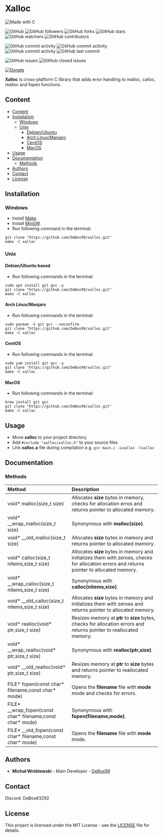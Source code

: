 # Xalloc

![Made with C](https://img.shields.io/badge/made%20with-c-0.svg?color=cc2020&labelColor=ff3030&logo=data%3Aimage%2Fsvg%2Bxml%3Bbase64%2CPHN2ZyB4bWxucz0iaHR0cDovL3d3dy53My5vcmcvMjAwMC9zdmciIHZpZXdCb3g9IjAgMCAxMjggMTI4Ij48cGF0aCBmaWxsPSIjNjU5QUQzIiBkPSJNMTE1IDMxTDY3IDNsLTMtMS0zIDEtNDggMjhjLTIgMS0zIDMtMyA1djU2bDEgMyAxMDctNjItMy0yeiIvPjxwYXRoIGZpbGw9IiMwMzU5OUMiIGQ9Ik0xMSA5NWwyIDIgNDggMjggMyAxIDMtMSA0OC0yOGMyLTEgMy0zIDMtNVYzNmwtMS0zTDExIDk1eiIvPjxwYXRoIGZpbGw9IiNmZmYiIGQ9Ik04NSA3NmEyNSAyNSAwIDEgMSAwLTI0bDEzLTdhNDAgNDAgMCAxIDAgMCAzOWwtMTMtOHoiLz48L3N2Zz4%3D&style=for-the-badge)

![GitHub](https://img.shields.io/github/license/DeBos99/xalloc.svg?color=2020cc&labelColor=5050ff&style=for-the-badge)
![GitHub followers](https://img.shields.io/github/followers/DeBos99.svg?color=2020cc&labelColor=5050ff&style=for-the-badge)
![GitHub forks](https://img.shields.io/github/forks/DeBos99/xalloc.svg?color=2020cc&labelColor=5050ff&style=for-the-badge)
![GitHub stars](https://img.shields.io/github/stars/DeBos99/xalloc.svg?color=2020cc&labelColor=5050ff&style=for-the-badge)
![GitHub watchers](https://img.shields.io/github/watchers/DeBos99/xalloc.svg?color=2020cc&labelColor=5050ff&style=for-the-badge)
![GitHub contributors](https://img.shields.io/github/contributors/DeBos99/xalloc.svg?color=2020cc&labelColor=5050ff&style=for-the-badge)

![GitHub commit activity](https://img.shields.io/github/commit-activity/w/DeBos99/xalloc.svg?color=ffaa00&labelColor=ffaa30&style=for-the-badge)
![GitHub commit activity](https://img.shields.io/github/commit-activity/m/DeBos99/xalloc.svg?color=ffaa00&labelColor=ffaa30&style=for-the-badge)
![GitHub commit activity](https://img.shields.io/github/commit-activity/y/DeBos99/xalloc.svg?color=ffaa00&labelColor=ffaa30&style=for-the-badge)
![GitHub last commit](https://img.shields.io/github/last-commit/DeBos99/xalloc.svg?color=ffaa00&labelColor=ffaa30&style=for-the-badge)

![GitHub issues](https://img.shields.io/github/issues-raw/DeBos99/xalloc.svg?color=cc2020&labelColor=ff3030&style=for-the-badge)
![GitHub closed issues](https://img.shields.io/github/issues-closed-raw/DeBos99/xalloc.svg?color=10aa10&labelColor=30ff30&style=for-the-badge)

[![Donate](https://www.paypalobjects.com/en_US/i/btn/btn_donateCC_LG.gif)](https://www.paypal.com/cgi-bin/webscr?cmd=_s-xclick&hosted_button_id=NH8JV53DSVDMY)

**Xalloc** is cross-platform C library that adds error handling to malloc, calloc, realloc and fopen functions.

## Content

- [Content](#content)
- [Installation](#installation)
  - [Windows](#windows)
  - [Unix](#unix)
    - [Debian/Ubuntu](#apt)
    - [Arch Linux/Manjaro](#pacman)
    - [CentOS](#yum)
    - [MacOS](#homebrew)
- [Usage](#usage)
- [Documentation](#documentation)
  - [Methods](#methods)
- [Authors](#authors)
- [Contact](#contact)
- [License](#license)

## Installation

### Windows

* Install [Make](http://gnuwin32.sourceforge.net/packages/make.htm).
* Install [MinGW](https://sourceforge.net/projects/mingw-w64/files/latest/download).
* Run following command in the terminal:
```
git clone "https://github.com/DeBos99/xalloc.git"
make -C xalloc
```

### Unix

#### <a name="APT">Debian/Ubuntu based

* Run following commands in the terminal:
```
sudo apt install git gcc -y
git clone "https://github.com/DeBos99/xalloc.git"
make -C xalloc
```

#### <a name="Pacman">Arch Linux/Manjaro

* Run following commands in the terminal:
```
sudo pacman -S git gcc --noconfirm
git clone "https://github.com/DeBos99/xalloc.git"
make -C xalloc
```

#### <a name="YUM">CentOS

* Run following commands in the terminal:
```
sudo yum install git gcc -y
git clone "https://github.com/DeBos99/xalloc.git"
make -C xalloc
```

#### <a name="Homebrew">MacOS

* Run following commands in the terminal:
```
brew install git gcc
git clone "https://github.com/DeBos99/xalloc.git"
make -C xalloc
```

## Usage

* Move **xalloc** to your project directory
* Add `#include "xalloc/xalloc.h"` to your source files
* Link **xalloc.a** file during compilation e.g. `gcc main.c -Lxalloc -lxalloc`

## Documentation

### Methods

| Method                                                      | Description                                                                                                                                |
| :---------------------------------------------------------- | :----------------------------------------------------------------------------------------------------------------------------------------- |
| void* malloc(size_t size)                                   | Allocates **size** bytes in memory, checks for allocation erros and returns pointer to allocated memory.                                   |
| void* \_\_wrap_malloc(size_t size)                          | Synonymous with **malloc(size)**.                                                                                                          |
| void* \_\_old_malloc(size_t size)                           | Allocates **size** bytes in memory and returns pointer to allocated memory.                                                                |
| void* calloc(size_t nitems,size_t size)                     | Allocates **size** bytes in memory and initializes them with zeroes, checks for allocation errors and returns pointer to allocated memory. |
| void* \_\_wrap_calloc(size_t nitems,size_t size)            | Synonymous with **calloc(nitems,size)**.                                                                                                   |
| void* \_\_old_calloc(size_t nitems,size_t size)             | Allocates **size** bytes in memory and initializes them with zeroes and returns pointer to allocated memory.                               |
| void* realloc(void* ptr,size_t size)                        | Resizes memory at **ptr** to **size** bytes, checks for allocation errors and returns pointer to reallocated memory.                       |
| void* \_\_wrap_realloc(void* ptr,size_t size)               | Synonymous with **realloc(ptr,size)**.                                                                                                     |
| void* \_\_old_realloc(void* ptr,size_t size)                | Resizes memory at **ptr** to **size** bytes and returns pointer to reallocated memory.                                                     |
| FILE* fopen(const char* filename,const char* mode)          | Opens the **filename** file with **mode** mode and checks for errors.                                                                      |
| FILE* \_\_wrap_fopen(const char* filename,const char* mode) | Synonymous with **fopen(filename,mode)**.                                                                                                  |
| FILE* \_\_old_fopen(const char* filename,const char* mode)  | Opens the **filename** file with **mode** mode.                                                                                            |

## Authors

* **Michał Wróblewski** - Main Developer - [DeBos99](https://github.com/DeBos99)

## Contact

Discord: DeBos#3292

## License

This project is licensed under the MIT License - see the [LICENSE](LICENSE) file for details.

